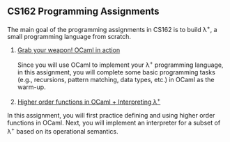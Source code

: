 ## CS162 Programming Assignments

The main goal of the programming assignments in CS162 is to build λ<sup>+</sup>, a small programming language from scratch.

1. [Grab your weapon! OCaml in action](hw1/)
   
   Since you will use OCaml to implement your λ<sup>+</sup> programming language, in this assignment, you will complete some basic programming tasks (e.g., recursions, pattern matching, data types, etc.) in OCaml as the warm-up.


2. [Higher order functions in OCaml + Interpreting λ<sup>+</sup>](hw2/) <br />

In this assignment, you will first practice defining and using higher order functions in OCaml. Next, you will implement an interpreter for a subset of λ<sup>+</sup> based on its operational semantics.

<!-- 
1. [Interpreting your λ<sup>+</sup> code (part 1): 15%](hw3/) <br/>
In this assignment, you will use OCaml to implement an interpreter for a subset of λ<sup>+</sup> based on its operational semantics.

1. [Interpreting your λ<sup>+</sup> code (part 2): 15%](hw4/) <br/>
In this assignment, you will finish the interpreter for the full λ<sup>+</sup> language.

1. [Type check your λ<sup>+</sup> program: 20%](hw5/) <br/>
In this assignment, you will write a type checker for your λ<sup>+</sup> program such that your checker can reject ill-typed λ<sup>+</sup> programs. 

1. [Infer the types for your λ<sup>+</sup> code: 20%](hw6/) <br/>
In this assignment, you will implement the type inference algorithm that we learn in the class. -->

<!-- 
6. (**Optional**) Verify your λ<sup>+</sup> code (Extra credit): 2% <br/>
Difficulty: **** <br/>
In this assignment, you will leverage an existing symbolic evaluation engine (i.e., Rosette) to verify the correctness of your λ<sup>+</sup> programs. -->
